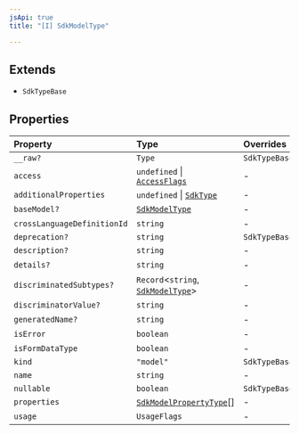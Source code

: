```yaml
---
jsApi: true
title: "[I] SdkModelType"

---
```

## Extends

- `SdkTypeBase`

## Properties

| Property | Type | Overrides | Inherited from |
| :------ | :------ | :------ | :------ |
| `__raw?` | `Type` | `SdkTypeBase.__raw` | `SdkTypeBase.__raw` |
| `access` | `undefined` \| [`AccessFlags`](../type-aliases/AccessFlags.md) | - | - |
| `additionalProperties` | `undefined` \| [`SdkType`](../type-aliases/SdkType.md) | - | - |
| `baseModel?` | [`SdkModelType`](SdkModelType.md) | - | - |
| `crossLanguageDefinitionId` | `string` | - | - |
| `deprecation?` | `string` | `SdkTypeBase.deprecation` | `SdkTypeBase.deprecation` |
| `description?` | `string` | - | - |
| `details?` | `string` | - | - |
| `discriminatedSubtypes?` | `Record`<`string`, [`SdkModelType`](SdkModelType.md)\> | - | - |
| `discriminatorValue?` | `string` | - | - |
| `generatedName?` | `string` | - | - |
| `isError` | `boolean` | - | - |
| `isFormDataType` | `boolean` | - | - |
| `kind` | `"model"` | `SdkTypeBase.kind` | `SdkTypeBase.kind` |
| `name` | `string` | - | - |
| `nullable` | `boolean` | `SdkTypeBase.nullable` | `SdkTypeBase.nullable` |
| `properties` | [`SdkModelPropertyType`](../type-aliases/SdkModelPropertyType.md)[] | - | - |
| `usage` | `UsageFlags` | - | - |
